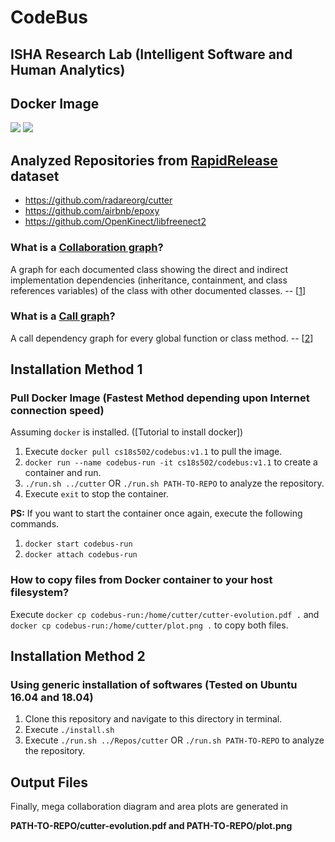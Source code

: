 # CodeBus
## ISHA Research Lab (Intelligent Software and Human Analytics)

## Docker Image
[![](https://images.microbadger.com/badges/image/cs18s502/codebus.svg)](https://microbadger.com/images/cs18s502/codebus "cs18s502/codebus") [![](https://images.microbadger.com/badges/version/cs18s502/codebus.svg)](https://microbadger.com/images/cs18s502/codebus "cs18s502/codebus")

## Analyzed Repositories from [RapidRelease](https://github.com/saketrule/RapidRelease) dataset

- https://github.com/radareorg/cutter
- https://github.com/airbnb/epoxy
- https://github.com/OpenKinect/libfreenect2

### What is a [Collaboration graph]?
A graph for each documented class showing the direct and indirect implementation dependencies (inheritance, containment, and class references variables) of the class with other documented classes. -- [[1]]

[Collaboration graph]: http://www.doxygen.nl/manual/config.html#cfg_collaboration_graph
[1]: http://www.doxygen.nl/manual/config.html#cfg_collaboration_graph

### What is a [Call graph]?
A call dependency graph for every global function or class method. -- [[2]]

[Call graph]: http://www.doxygen.nl/manual/config.html#cfg_call_graph
[2]: http://www.doxygen.nl/manual/config.html#cfg_call_graph

## Installation Method 1
### Pull Docker Image (Fastest Method depending upon Internet connection speed)

Assuming `docker` is installed. ([Tutorial to install docker])

1. Execute `docker pull cs18s502/codebus:v1.1` to pull the image.
2. `docker run --name codebus-run -it cs18s502/codebus:v1.1` to create a container and run.
3. `./run.sh ../cutter`  OR  `./run.sh PATH-TO-REPO` to analyze the repository.
4. Execute `exit` to stop the container.

**PS:** If you want to start the container once again, execute the following commands.

1. `docker start codebus-run`
2. `docker attach codebus-run`

### How to copy files from Docker container to your host filesystem?
Execute `docker cp codebus-run:/home/cutter/cutter-evolution.pdf .`
and `docker cp codebus-run:/home/cutter/plot.png .` to copy both files.

## Installation Method 2 
### Using generic installation of softwares (Tested on Ubuntu 16.04 and 18.04) 

1. Clone this repository and navigate to this directory in terminal.
2. Execute `./install.sh`
3. Execute `./run.sh ../Repos/cutter`   OR    `./run.sh PATH-TO-REPO` to analyze the repository.

## Output Files

Finally, mega collaboration diagram and area plots are generated in 

**PATH-TO-REPO/cutter-evolution.pdf and PATH-TO-REPO/plot.png**
